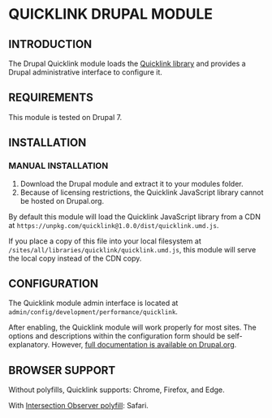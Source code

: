 # QUICKLINK DRUPAL MODULE

## INTRODUCTION

The Drupal Quicklink module loads the
[Quicklink library](https://github.com/GoogleChromeLabs/quicklink) and provides
a Drupal administrative interface to configure it.

## REQUIREMENTS

This module is tested on Drupal 7.

## INSTALLATION

### MANUAL INSTALLATION

1. Download the Drupal module and extract it to your modules folder.
2. Because of licensing restrictions, the Quicklink JavaScript library cannot
   be hosted on Drupal.org.

By default this module will load the Quicklink JavaScript library from a CDN at
`https://unpkg.com/quicklink@1.0.0/dist/quicklink.umd.js`.

If you place a copy of this file into your local filesystem at
`/sites/all/libraries/quicklink/quicklink.umd.js`, this module will serve the local
copy instead of the CDN copy.

## CONFIGURATION

The Quicklink module admin interface is located at
`admin/config/development/performance/quicklink`.

After enabling, the Quicklink module will work properly for most sites. The
options and descriptions within the configuration form should be
self-explanatory. However, [full documentation is available on Drupal.org](https://www.drupal.org/docs/8/modules/quicklink).

## BROWSER SUPPORT

Without polyfills, Quicklink supports:
Chrome, Firefox, and Edge.

With [Intersection Observer polyfill](https://github.com/w3c/IntersectionObserver/tree/master/polyfill):
Safari.
